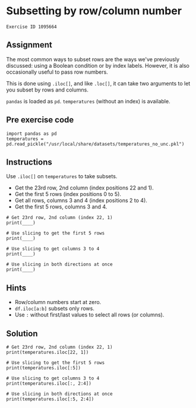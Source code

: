 
#  Subsetting by row/column number

```
Exercise ID 1095664
```

##  Assignment 

The most common ways to subset rows are the ways we've previously discussed: using a Boolean condition or by index labels. However, it is also occasionally useful to pass row numbers.

This is done using `.iloc[]`, and like `.loc[]`, it can take two arguments to let you subset by rows and columns.

`pandas` is loaded as `pd`. `temperatures` (without an index) is available.

##  Pre exercise code 

```
import pandas as pd
temperatures = pd.read_pickle("/usr/local/share/datasets/temperatures_no_unc.pkl")
```



##  Instructions 

Use `.iloc[]` on `temperatures` to take subsets.

- Get the 23rd row, 2nd column (index positions 22 and 1).
- Get the first 5 rows (index positions 0 to 5).
- Get all rows, columns 3 and 4 (index positions 2 to 4).
- Get the first 5 rows, columns 3 and 4.



```
# Get 23rd row, 2nd column (index 22, 1)
print(____)

# Use slicing to get the first 5 rows
print(____)

# Use slicing to get columns 3 to 4
print(____)

# Use slicing in both directions at once
print(____)
```

##  Hints 

- Row/column numbers start at zero.
- `df.iloc[a:b]` subsets only rows.
- Use `:` without first/last values to select all rows (or columns).



##  Solution 

```
# Get 23rd row, 2nd column (index 22, 1)
print(temperatures.iloc[22, 1])

# Use slicing to get the first 5 rows
print(temperatures.iloc[:5])

# Use slicing to get columns 3 to 4
print(temperatures.iloc[:, 2:4])

# Use slicing in both directions at once
print(temperatures.iloc[:5, 2:4])
```


